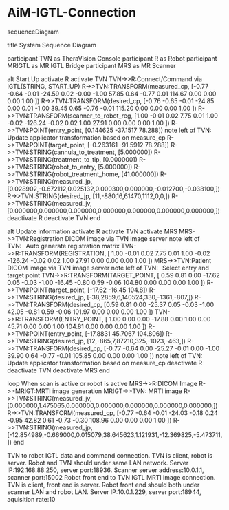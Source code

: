 # AiM-IGTL-Connection
sequenceDiagram

title System Sequence Diagram

participant TVN as TheraVision Console
participant R as Robot
participant MRIGTL  as MR IGTL Bridge
participant MRS as MR Scanner

alt Start Up
activate R
activate TVN
TVN->>R:Connect/Command via IGTL(STRING, START_UP)
R->>TVN:TRANSFORM(measured_cp, [-0.77  -0.64  -0.01  -24.59  0.02  -0.00  -1.00  57.85  0.64  -0.77  0.01  114.67  0.00  0.00  0.00  1.00  ])
R->>TVN:TRANSFORM(desired_cp, [-0.76  -0.65  -0.01  -24.85  0.00  0.01  -1.00  39.45  0.65  -0.76  -0.01  115.20  0.00  0.00  0.00  1.00  ])
R->>TVN:TRANSFORM(scanner_to_robot_reg, [1.00  -0.01  0.02  7.75  0.01  1.00  -0.02  -126.24  -0.02  0.02  1.00  27.91  0.00  0.00  0.00  1.00  ])
R->>TVN:POINT(entry_point, [0.144625   -37.1517   78.288])
note left of TVN: Update applicator transformation based on measure_cp
R->>TVN:POINT(target_point, [-0.263161   -91.5912   78.288])
R->>TVN:STRING(cannula_to_treatment, [5.000000])
R->>TVN:STRING(treatment_to_tip, [0.000000])
R->>TVN:STRING(robot_to_entry, [5.000000])
R->>TVN:STRING(robot_treatment_home, [41.000000])
R->>TVN:STRING(measured_jp, [0.028902,-0.672112,0.025132,0.000300,0.000000,-0.012700,-0.038100,])
R->>TVN:STRING(desired_jp, [11,-880,16,61470,1112,0,0,])
R->>TVN:STRING(measured_jv, [0.000000,0.000000,0.000000,0.000000,0.000000,0.000000,0.000000,])
deactivate R
deactivate TVN
end

alt Update information
activate R
activate TVN
activate MRS
MRS->>TVN:Registration DICOM image via TVN image server
note left of TVN:⠀Auto generate registration matrix
TVN->>R:TRANSFORM(REGISTRATION, [ 1.00 -0.01 0.02 7.75   0.01 1.00 -0.02 -126.24   -0.02 0.02 1.00 27.91   0.00 0.00 0.00 1.00 ])
MRS->>TVN:Patient DICOM image via TVN image server
note left of TVN:⠀Select entry and target point
TVN->>R:TRANSFORM(TARGET_POINT, [ 0.59 0.81 0.00 -17.62   0.05 -0.03 -1.00 -16.45   -0.80 0.59 -0.06 104.80   0.00 0.00 0.00 1.00   ])
R->>TVN:POINT(target_point, [-17.62   -16.45   104.8])
R->>TVN:STRING(desired_jp, [-38,2859,6,140524,330,-1361,-807,])
R->>TVN:TRANSFORM(desired_cp, [0.59  0.81  0.00  -25.37  0.05  -0.03  -1.00  42.05  -0.81  0.59  -0.06  101.97  0.00  0.00  0.00  1.00  ])
TVN->>R:TRANSFORM(ENTRY_POINT, [ 1.00 0.00 0.00 -17.88   0.00 1.00 0.00 45.71   0.00 0.00 1.00 104.81   0.00 0.00 0.00 1.00 ])
R->>TVN:POINT(entry_point, [-17.8831   45.7067   104.806])
R->>TVN:STRING(desired_jp, [12,-865,7,87210,325,-1023,-463,])
R->>TVN:TRANSFORM(desired_cp, [-0.77  -0.64  0.00  -25.27  -0.01  0.00  -1.00  39.90  0.64  -0.77  -0.01  105.85  0.00  0.00  0.00  1.00  ])
note left of TVN: Update applicator transformation based on measure_cp
deactivate R
deactivate TVN
deactivate MRS
end

loop When scan is active or robot is active
MRS->>R:DICOM Image
R->>MRIGT:MRTI image generation
MRIGT->>TVN: MRTI image
R->>TVN:STRING(measured_jv, [0.000000,1.475065,0.000000,0.000000,0.000000,0.000000,0.000000,])
R->>TVN:TRANSFORM(measured_cp, [-0.77  -0.64  -0.01  -24.03  -0.18  0.24  -0.95  42.82  0.61  -0.73  -0.30  108.96  0.00  0.00  0.00  1.00  ])
R->>TVN:STRING(measured_jp, [-12.854989,-0.669000,0.015079,38.645623,1.121931,-12.369825,-5.473711,])
end



TVN to robot IGTL data and command connection. TVN is client, robot is server. Robot and TVN should under same LAN network. Server IP:192.168.88.250, server port:18936. Scanner server address:10.0.1.1, scanner port:15002
Robot front end to TVN IGTL MRTI image connection. TVN is client, front end is server. Robot front end should both under scanner LAN and robot LAN. Server IP:10.0.1.229, server port:18944, aquisition rate:10
